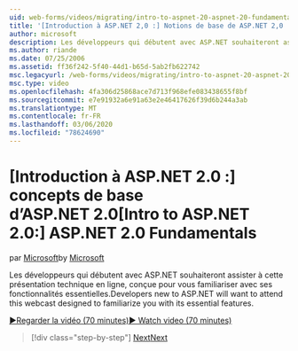 ```yaml
---
uid: web-forms/videos/migrating/intro-to-aspnet-20-aspnet-20-fundamentals
title: '[Introduction à ASP.NET 2,0 :] Notions de base de ASP.NET 2,0 | Microsoft Docs'
author: microsoft
description: Les développeurs qui débutent avec ASP.NET souhaiteront assister à cette présentation technique en ligne, conçue pour vous familiariser avec ses fonctionnalités essentielles.
ms.author: riande
ms.date: 07/25/2006
ms.assetid: ff36f242-5f40-44d1-b65d-5ab2fb622742
msc.legacyurl: /web-forms/videos/migrating/intro-to-aspnet-20-aspnet-20-fundamentals
msc.type: video
ms.openlocfilehash: 4fa306d25868ace7d713f968efe083438655f8bf
ms.sourcegitcommit: e7e91932a6e91a63e2e46417626f39d6b244a3ab
ms.translationtype: MT
ms.contentlocale: fr-FR
ms.lasthandoff: 03/06/2020
ms.locfileid: "78624690"
---
```

# <a name="intro-to-aspnet-20-aspnet-20-fundamentals"></a><span data-ttu-id="3c64b-103">[Introduction à ASP.NET 2.0 :] concepts de base d’ASP.NET 2.0</span><span class="sxs-lookup"><span data-stu-id="3c64b-103">[Intro to ASP.NET 2.0:] ASP.NET 2.0 Fundamentals</span></span>

<span data-ttu-id="3c64b-104">par [Microsoft](https://github.com/microsoft)</span><span class="sxs-lookup"><span data-stu-id="3c64b-104">by [Microsoft](https://github.com/microsoft)</span></span>

<span data-ttu-id="3c64b-105">Les développeurs qui débutent avec ASP.NET souhaiteront assister à cette présentation technique en ligne, conçue pour vous familiariser avec ses fonctionnalités essentielles.</span><span class="sxs-lookup"><span data-stu-id="3c64b-105">Developers new to ASP.NET will want to attend this webcast designed to familiarize you with its essential features.</span></span>

[<span data-ttu-id="3c64b-106">&#9654;Regarder la vidéo (70 minutes)</span><span class="sxs-lookup"><span data-stu-id="3c64b-106">&#9654; Watch video (70 minutes)</span></span>](https://channel9.msdn.com/Blogs/ASP-NET-Site-Videos/intro-to-aspnet-20-aspnet-20-fundamentals)

> [!div class="step-by-step"]
> [<span data-ttu-id="3c64b-107">Next</span><span class="sxs-lookup"><span data-stu-id="3c64b-107">Next</span></span>](intro-to-aspnet-20-user-interface-elements.md)
